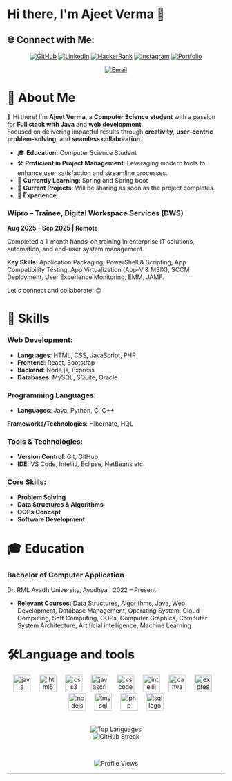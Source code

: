 # Hi there, I'm Ajeet Verma 👋 

## 🌐 Connect with Me:

<div align="center">
  
[![GitHub](https://img.shields.io/badge/GitHub-6e5494?style=for-the-badge&logo=github&logoColor=white)](https://github.com/ajeetverma01)
[![LinkedIn](https://img.shields.io/badge/LinkedIn-0077B5?style=for-the-badge&logo=linkedin&logoColor=white)](https://www.linkedin.com/in/ajeetverma01/)
[![HackerRank](https://img.shields.io/badge/HackerRank-2EC866?style=for-the-badge&logo=hackerrank&logoColor=white)](https://www.hackerrank.com/ajeetverma01)
[![Instagram](https://img.shields.io/badge/Instagram-8a3ab9?style=for-the-badge&logo=instagram&logoColor=white)](https://instagram.com/ajeet_me)
[![Portfolio](https://img.shields.io/badge/Portfolio-004060?style=for-the-badge&logo=firefox&logoColor=white)](https://ajeetverma.netlify.app/)

</div>
<div align="center">
  
[![Email](https://img.shields.io/badge/Email-av401402%40gmail.com-D14836?style=for-the-badge&logo=gmail&logoColor=white)](mailto:av401402@gmail.com)
</div>


# 🚀 **About Me**

👋 Hi there! I'm **Ajeet Verma**, a **Computer Science student** with a passion for **Full stack with Java** and **web development**.  
Focused on delivering impactful results through **creativity**, **user-centric problem-solving**, and **seamless collaboration**.

- 🎓 **Education:** Computer Science Student 
- 🛠️ **Proficient in Project Management**: Leveraging modern tools to enhance user satisfaction and streamline processes.
- 🌱 **Currently Learning**: Spring and Spring boot
- 🔭 **Current Projects**: Will be sharing as soon as the project completes.  
- 💼 **Experience**:  

### Wipro – Trainee, Digital Workspace Services (DWS)
**Aug 2025 – Sep 2025 | Remote**  

Completed a 1-month hands-on training in enterprise IT solutions, automation, and end-user system management.  

**Key Skills:** Application Packaging, PowerShell & Scripting, App Compatibility Testing, App Virtualization (App-V & MSIX), SCCM Deployment, User Experience Monitoring, EMM, JAMF.


Let's connect and collaborate! 😊


# 🚀 **Skills**

### **Web Development:**
- **Languages**: HTML, CSS, JavaScript, PHP
- **Frontend**: React, Bootstrap
- **Backend**: Node.js, Express
- **Databases**: MySQL, SQLite, Oracle

### **Programming Languages:**
- **Languages**: Java, Python, C, C++

**Frameworks/Technologies**: Hibernate, HQL

### **Tools & Technologies:**
- **Version Control**: Git, GitHub
- **IDE**: VS Code, IntelliJ, Eclipse, NetBeans etc.


### **Core Skills:**
- **Problem Solving**
- **Data Structures & Algorithms**
- **OOPs Concept**
- **Software Development**

# 🎓 **Education**

### **Bachelor of Computer Application**
Dr. RML Avadh University, Ayodhya | 2022 – Present
- **Relevant Courses:** Data Structures, Algorithms, Java, Web Development, Database Management, Operating System, Cloud Computing, Soft Computing, OOPs, Computer Graphics, Computer System Architecture, Artificial intelligence, Machine Learning


# 🛠**Language and tools**

<div align="center">
  <img src="https://cdn.jsdelivr.net/gh/devicons/devicon/icons/java/java-original.svg" height="40" alt="java logo" />
  <img width="12" />
  <img src="https://cdn.jsdelivr.net/gh/devicons/devicon/icons/html5/html5-original.svg" height="40" alt="html5 logo" />
  <img width="12" />
  <img src="https://cdn.jsdelivr.net/gh/devicons/devicon/icons/css3/css3-original.svg" height="40" alt="css3 logo" />
  <img width="12" />
  <img src="https://cdn.jsdelivr.net/gh/devicons/devicon/icons/javascript/javascript-original.svg" height="40" alt="javascript logo" />
  <img width="12" />
  <img src="https://cdn.jsdelivr.net/gh/devicons/devicon/icons/vscode/vscode-original.svg" height="40" alt="vscode logo" />
  <img width="12" />
  <img src="https://cdn.jsdelivr.net/gh/devicons/devicon/icons/intellij/intellij-original.svg" height="40" alt="intellij logo" />
  <img width="12" />
  <img src="https://cdn.jsdelivr.net/gh/devicons/devicon/icons/canva/canva-original.svg" height="40" alt="canva logo" />
  <img width="12" />
  <img src="https://cdn.jsdelivr.net/gh/devicons/devicon/icons/express/express-original.svg" height="40" alt="express logo" style="background-color: #f0f0f0;"/>
  <img width="12" />
  <img src="https://cdn.jsdelivr.net/gh/devicons/devicon/icons/nodejs/nodejs-original.svg" height="40" alt="nodejs logo" />
  <img width="12" />
  <img src="https://cdn.jsdelivr.net/gh/devicons/devicon/icons/mysql/mysql-original.svg" height="40" alt="mysql logo" />
  <img width="12" />
  <img src="https://cdn.jsdelivr.net/gh/devicons/devicon/icons/php/php-original.svg" height="40" alt="php logo" />
  <img width="12" />
  <img src="https://cdn.jsdelivr.net/gh/devicons/devicon/icons/sqlite/sqlite-original.svg" height="40" alt="sql logo" />
  <br>
  <br>
</div>
<div align="center">
  
  ![Top Languages](https://github-readme-stats.vercel.app/api/top-langs/?username=ajeetverma01&layout=compact&langs_count=10&theme=radical)
  <br>
![GitHub Streak](https://streak-stats.demolab.com/?user=ajeetverma01&theme=tokyonight&hide_border=true)

</br>
  
  ![Profile Views](https://komarev.com/ghpvc/?username=ajeetverma01&style=for-the-badge&color=brightgreen)

</div>

<hr>
